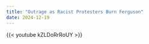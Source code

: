 ```yaml
---
title: "Outrage as Racist Protesters Burn Ferguson"
date: 2024-12-19
---
```


{{< youtube kZLDoRrRoUY >}}
